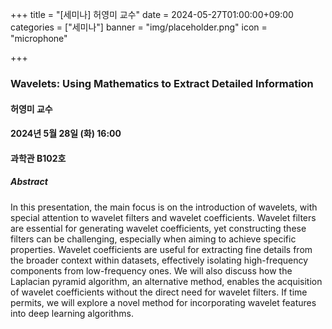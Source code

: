 ﻿+++
title = "[세미나] 허영미 교수"
date = 2024-05-27T01:00:00+09:00
categories = ["세미나"]
banner = "img/placeholder.png"
icon = "microphone"

+++
### Wavelets: Using Mathematics to Extract Detailed Information

#### 허영미 교수

#### 2024년 5월 28일 (화) 16:00

####  과학관 B102호

##### Abstract

In this presentation, the main focus is on the introduction of wavelets, with special
attention to wavelet filters and wavelet coefficients. Wavelet filters are essential for
generating wavelet coefficients, yet constructing these filters can be challenging,
especially when aiming to achieve specific properties. Wavelet coefficients are useful
for extracting fine details from the broader context within datasets, effectively
isolating high-frequency components from low-frequency ones. We will also discuss
how the Laplacian pyramid algorithm, an alternative method, enables the acquisition
of wavelet coefficients without the direct need for wavelet filters. If time permits, we
will explore a novel method for incorporating wavelet features into deep learning
algorithms.